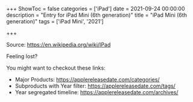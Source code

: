 +++
ShowToc = false
categories = ['iPad']
date = 2021-09-24 00:00:00
description = "Entry for iPad Mini (6th generation)"
title = "iPad Mini (6th generation)"
tags = ['iPad Mini', '2021']

+++

Source: https://en.wikipedia.org/wiki/IPad

Feeling lost?

You might want to checkout these links:
- Major Products: https://applereleasedate.com/categories/
- Subproducts with Year filter: https://applereleasedate.com/tags/
- Year segregated timeline: https://applereleasedate.com/archives/

